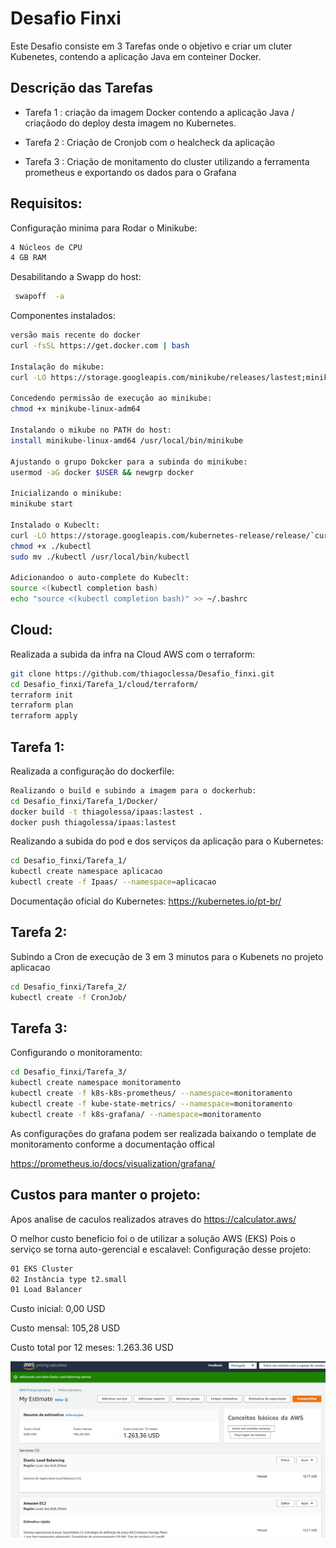 
# Desafio Finxi 

Este Desafio consiste em 3 Tarefas onde o objetivo e criar um cluter Kubenetes, contendo a aplicação Java em conteiner Docker.
 


## Descrição das Tarefas

- Tarefa 1 : criação da imagem Docker contendo a aplicação Java / criaçãodo do deploy desta imagem no Kubernetes.

- Tarefa 2 : Criação de Cronjob com o healcheck da aplicação 

- Tarefa 3 : Criação de monitamento do cluster utilizando a ferramenta prometheus e exportando os dados para o Grafana



## Requisitos:

Configuração minima para Rodar o Minikube:
```bash
4 Núcleos de CPU
4 GB RAM
```
Desabilitando a Swapp do host:
```bash
 swapoff  -a
```
Componentes instalados:    
```bash
versão mais recente do docker
curl -fsSL https://get.docker.com | bash

Instalação do mikube:
curl -LO https://storage.googleapis.com/minikube/releases/lastest;minikube-linux-adm64

Concedendo permissão de execução ao minikube:
chmod +x minikube-linux-adm64

Instalando o mikube no PATH do host:
install minikube-linux-amd64 /usr/local/bin/minikube

Ajustando o grupo Dokcker para a subinda do minikube:
usermod -aG docker $USER && newgrp docker

Inicializando o minikube:
minikube start

Instalado o Kubeclt:
curl -LO https://storage.googleapis.com/kubernetes-release/release/`curl -s https://storage.googleapis.com/kubernetes-release/release/stable.txt`/bin/linux/amd64/kubectl
chmod +x ./kubectl
sudo mv ./kubectl /usr/local/bin/kubectl

Adicionandoo o auto-complete do Kubeclt:
source <(kubectl completion bash)
echo "source <(kubectl completion bash)" >> ~/.bashrc

```
## Cloud:

Realizada a subida da infra na Cloud AWS com o terraform:
```bash
git clone https://github.com/thiagoclessa/Desafio_finxi.git
cd Desafio_finxi/Tarefa_1/cloud/terraform/
terraform init
terraform plan 
terraform apply
```
## Tarefa 1:

Realizada a configuração do dockerfile:
```bash
Realizando o build e subindo a imagem para o dockerhub:
cd Desafio_finxi/Tarefa_1/Docker/
docker build -t thiagolessa/ipaas:lastest .
docker push thiagolessa/ipaas:lastest
```
Realizando a subida do pod e dos serviços da aplicação para o Kubernetes:
```bash
cd Desafio_finxi/Tarefa_1/
kubectl create namespace aplicacao
kubectl create -f Ipaas/ --namespace=aplicacao
```
Documentação oficial do Kubernetes:
https://kubernetes.io/pt-br/

## Tarefa 2:

Subindo a Cron de execução de 3 em 3 minutos para o Kubenets no projeto aplicacao
```bash
cd Desafio_finxi/Tarefa_2/
kubectl create -f CronJob/ 
```

## Tarefa 3:

Configurando o monitoramento:

```bash
cd Desafio_finxi/Tarefa_3/
kubectl create namespace monitoramento
kubectl create -f k8s-k8s-prometheus/ --namespace=monitoramento
kubectl create -f kube-state-metrics/ --namespace=monitoramento
kubectl create -f k8s-grafana/ --namespace=monitoramento
```
As configurações do grafana podem ser realizada baixando o template de monitoramento conforme a documentação offical

https://prometheus.io/docs/visualization/grafana/

## Custos para manter o projeto:

Apos analise de caculos realizados atraves do https://calculator.aws/ 

O melhor custo beneficio foi o de utilizar a solução AWS (EKS)
Pois o serviço se torna auto-gerencial e escalavel:
Configuração desse projeto:

```bash
01 EKS Cluster
02 Instância type t2.small
01 Load Balancer 
```

Custo inicial:
0,00 USD

Custo mensal:
105,28 USD

Custo total por 12 meses:
1.263.36 USD


![Logo](https://github.com/thiagoclessa/Desafio_finxi/blob/main/Cluster_EKS.PNG)


